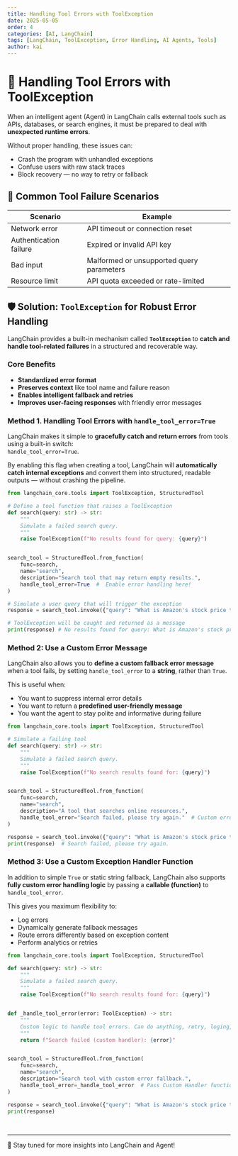 ```yaml
---
title: Handling Tool Errors with ToolException
date: 2025-05-05
order: 4
categories: [AI, LangChain]
tags: [LangChain, ToolException, Error Handling, AI Agents, Tools]
author: kai
---
```


# 🚀 Handling Tool Errors with ToolException
When an intelligent agent (Agent) in LangChain calls external tools such as APIs, databases, or search engines, it must be prepared to deal with **unexpected runtime errors**.

Without proper handling, these issues can:
- Crash the program with unhandled exceptions
- Confuse users with raw stack traces
- Block recovery — no way to retry or fallback


## 📌 Common Tool Failure Scenarios

| Scenario                  | Example                                                         |
|---------------------------|-----------------------------------------------------------------|
| Network error           | API timeout or connection reset                                |
| Authentication failure | Expired or invalid API key                                      |
| Bad input               | Malformed or unsupported query parameters                       |
| Resource limit          | API quota exceeded or rate-limited                              |



## 🛡️ Solution: `ToolException` for Robust Error Handling

LangChain provides a built-in mechanism called **`ToolException`** to **catch and handle tool-related failures** in a structured and recoverable way.

### Core Benefits

- **Standardized error format**  
- **Preserves context** like tool name and failure reason  
- **Enables intelligent fallback and retries**  
- **Improves user-facing responses** with friendly error messages


### Method 1. Handling Tool Errors with `handle_tool_error=True`
LangChain makes it simple to **gracefully catch and return errors** from tools using a built-in switch:  
`handle_tool_error=True`.

By enabling this flag when creating a tool, LangChain will **automatically catch internal exceptions** and convert them into structured, readable outputs — without crashing the pipeline.

```python
from langchain_core.tools import ToolException, StructuredTool

# Define a tool function that raises a ToolException
def search(query: str) -> str:
    """
    Simulate a failed search query.
    """
    raise ToolException(f"No results found for query: {query}")


search_tool = StructuredTool.from_function(
    func=search,
    name="search",
    description="Search tool that may return empty results.",
    handle_tool_error=True  #  Enable error handling here!
)

# Simulate a user query that will trigger the exception
response = search_tool.invoke({"query": "What is Amazon's stock price today?"})

# ToolException will be caught and returned as a message
print(response) # No results found for query: What is Amazon's stock price today?
```


### Method 2: Use a Custom Error Message
LangChain also allows you to **define a custom fallback error message** when a tool fails, by setting `handle_tool_error` to a **string**, rather than `True`.

This is useful when:
- You want to suppress internal error details
- You want to return a **predefined user-friendly message**
- You want the agent to stay polite and informative during failure



```python
from langchain_core.tools import ToolException, StructuredTool

# Simulate a failing tool
def search(query: str) -> str:
    """
    Simulate a failed search query.
    """
    raise ToolException(f"No search results found for: {query}")


search_tool = StructuredTool.from_function(
    func=search,
    name="search",
    description="A tool that searches online resources.",
    handle_tool_error="Search failed, please try again."  # Custom error message will override the error message from the ToolException
)

response = search_tool.invoke({"query": "What is Amazon's stock price today?"})
print(response)  # Search failed, please try again.
```


### Method 3: Use a Custom Exception Handler Function
In addition to simple `True` or static string fallback, LangChain also supports **fully custom error handling logic** by passing a **callable (function)** to `handle_tool_error`.

This gives you maximum flexibility to:

- Log errors
- Dynamically generate fallback messages
- Route errors differently based on exception content
- Perform analytics or retries

```python
from langchain_core.tools import ToolException, StructuredTool

def search(query: str) -> str:
    """
    Simulate a failed search query.
    """
    raise ToolException(f"No search results found for: {query}")


def _handle_tool_error(error: ToolException) -> str:
    """
    Custom logic to handle tool errors. Can do anything, retry, loging, MQ message, etc
    """
    return f"Search failed (custom handler): {error}"


search_tool = StructuredTool.from_function(
    func=search,
    name="search",
    description="Search tool with custom error fallback.",
    handle_tool_error=_handle_tool_error  # Pass Custom Handler function here
)

response = search_tool.invoke({"query": "What is Amazon's stock price today?"})
print(response)
```





<br>




---

🚀 Stay tuned for more insights into LangChain and Agent!



